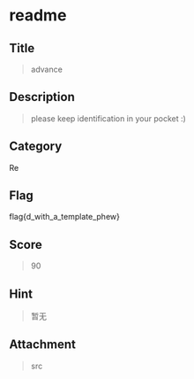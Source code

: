 readme
===


## Title

> advance

## Description

> please keep identification in your pocket :)

## Category

Re


## Flag

flag{d_with_a_template_phew}

## Score

> 90

## Hint

> 暂无

## Attachment

> src